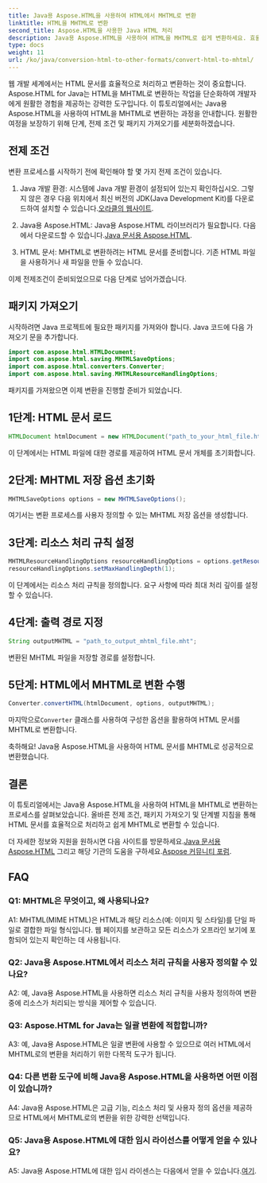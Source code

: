 ```yaml
---
title: Java용 Aspose.HTML을 사용하여 HTML에서 MHTML로 변환
linktitle: HTML을 MHTML로 변환
second_title: Aspose.HTML을 사용한 Java HTML 처리
description: Java용 Aspose.HTML을 사용하여 HTML을 MHTML로 쉽게 변환하세요. 효율적인 HTML-MHTML 변환을 위한 단계별 가이드를 따르세요.
type: docs
weight: 11
url: /ko/java/conversion-html-to-other-formats/convert-html-to-mhtml/
---
```

웹 개발 세계에서는 HTML 문서를 효율적으로 처리하고 변환하는 것이 중요합니다. Aspose.HTML for Java는 HTML을 MHTML로 변환하는 작업을 단순화하여 개발자에게 원활한 경험을 제공하는 강력한 도구입니다. 이 튜토리얼에서는 Java용 Aspose.HTML을 사용하여 HTML을 MHTML로 변환하는 과정을 안내합니다. 원활한 여정을 보장하기 위해 단계, 전제 조건 및 패키지 가져오기를 세분화하겠습니다.

## 전제 조건

변환 프로세스를 시작하기 전에 확인해야 할 몇 가지 전제 조건이 있습니다.

1. Java 개발 환경: 시스템에 Java 개발 환경이 설정되어 있는지 확인하십시오. 그렇지 않은 경우 다음 위치에서 최신 버전의 JDK(Java Development Kit)를 다운로드하여 설치할 수 있습니다.[오라클의 웹사이트](https://www.oracle.com/java/technologies/javase-downloads.html).

2.  Java용 Aspose.HTML: Java용 Aspose.HTML 라이브러리가 필요합니다. 다음에서 다운로드할 수 있습니다.[Java 문서용 Aspose.HTML](https://reference.aspose.com/html/java/).

3. HTML 문서: MHTML로 변환하려는 HTML 문서를 준비합니다. 기존 HTML 파일을 사용하거나 새 파일을 만들 수 있습니다.

이제 전제조건이 준비되었으므로 다음 단계로 넘어가겠습니다.

## 패키지 가져오기

시작하려면 Java 프로젝트에 필요한 패키지를 가져와야 합니다. Java 코드에 다음 가져오기 문을 추가합니다.

```java
import com.aspose.html.HTMLDocument;
import com.aspose.html.saving.MHTMLSaveOptions;
import com.aspose.html.converters.Converter;
import com.aspose.html.saving.MHTMLResourceHandlingOptions;
```

패키지를 가져왔으면 이제 변환을 진행할 준비가 되었습니다.

## 1단계: HTML 문서 로드

```java
HTMLDocument htmlDocument = new HTMLDocument("path_to_your_html_file.html");
```

이 단계에서는 HTML 파일에 대한 경로를 제공하여 HTML 문서 개체를 초기화합니다.

## 2단계: MHTML 저장 옵션 초기화

```java
MHTMLSaveOptions options = new MHTMLSaveOptions();
```

여기서는 변환 프로세스를 사용자 정의할 수 있는 MHTML 저장 옵션을 생성합니다.

## 3단계: 리소스 처리 규칙 설정

```java
MHTMLResourceHandlingOptions resourceHandlingOptions = options.getResourceHandlingOptions();
resourceHandlingOptions.setMaxHandlingDepth(1);
```

이 단계에서는 리소스 처리 규칙을 정의합니다. 요구 사항에 따라 최대 처리 깊이를 설정할 수 있습니다.

## 4단계: 출력 경로 지정

```java
String outputMHTML = "path_to_output_mhtml_file.mht";
```

변환된 MHTML 파일을 저장할 경로를 설정합니다.

## 5단계: HTML에서 MHTML로 변환 수행

```java
Converter.convertHTML(htmlDocument, options, outputMHTML);
```

 마지막으로`Converter` 클래스를 사용하여 구성한 옵션을 활용하여 HTML 문서를 MHTML로 변환합니다.

축하해요! Java용 Aspose.HTML을 사용하여 HTML 문서를 MHTML로 성공적으로 변환했습니다.

## 결론

이 튜토리얼에서는 Java용 Aspose.HTML을 사용하여 HTML을 MHTML로 변환하는 프로세스를 살펴보았습니다. 올바른 전제 조건, 패키지 가져오기 및 단계별 지침을 통해 HTML 문서를 효율적으로 처리하고 쉽게 MHTML로 변환할 수 있습니다.

 더 자세한 정보와 지원을 원하시면 다음 사이트를 방문하세요.[Java 문서용 Aspose.HTML](https://reference.aspose.com/html/java/) 그리고 해당 기관의 도움을 구하세요.[Aspose 커뮤니티 포럼](https://forum.aspose.com/).

## FAQ

### Q1: MHTML은 무엇이고, 왜 사용되나요?

A1: MHTML(MIME HTML)은 HTML과 해당 리소스(예: 이미지 및 스타일)를 단일 파일로 결합한 파일 형식입니다. 웹 페이지를 보관하고 모든 리소스가 오프라인 보기에 포함되어 있는지 확인하는 데 사용됩니다.

### Q2: Java용 Aspose.HTML에서 리소스 처리 규칙을 사용자 정의할 수 있나요?

A2: 예, Java용 Aspose.HTML을 사용하면 리소스 처리 규칙을 사용자 정의하여 변환 중에 리소스가 처리되는 방식을 제어할 수 있습니다.

### Q3: Aspose.HTML for Java는 일괄 변환에 적합합니까?

A3: 예, Java용 Aspose.HTML은 일괄 변환에 사용할 수 있으므로 여러 HTML에서 MHTML로의 변환을 처리하기 위한 다목적 도구가 됩니다.

### Q4: 다른 변환 도구에 비해 Java용 Aspose.HTML을 사용하면 어떤 이점이 있습니까?

A4: Java용 Aspose.HTML은 고급 기능, 리소스 처리 및 사용자 정의 옵션을 제공하므로 HTML에서 MHTML로의 변환을 위한 강력한 선택입니다.

### Q5: Java용 Aspose.HTML에 대한 임시 라이선스를 어떻게 얻을 수 있나요?

A5: Java용 Aspose.HTML에 대한 임시 라이센스는 다음에서 얻을 수 있습니다.[여기](https://purchase.aspose.com/temporary-license/).